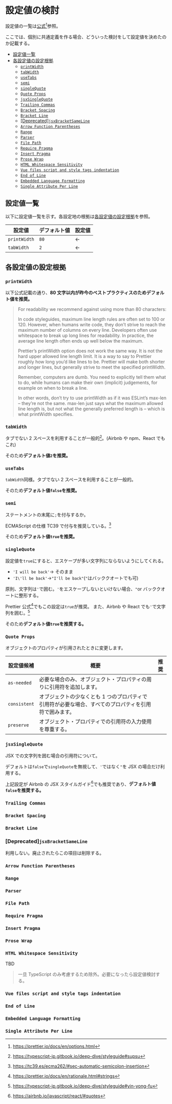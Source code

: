 # 設定値の検討

設定値の一覧は[公式](https://prettier.io/docs/en/options.html)[^prettier-config-list]参照。

[^prettier-config-list]: https://prettier.io/docs/en/options.html

ここでは、個別に共通定義を作る場合、どういった検討をして設定値を決めたのか記載する。

<!-- vim-markdown-toc GFM -->

* [設定値一覧](#設定値一覧)
* [各設定値の設定根拠](#各設定値の設定根拠)
  * [`printWidth`](#printwidth)
  * [`tabWidth`](#tabwidth)
  * [`useTabs`](#usetabs)
  * [`semi`](#semi)
  * [`singleQuote`](#singlequote)
  * [`Quote Props`](#quote-props)
  * [`jsxSingleQuote`](#jsxsinglequote)
  * [`Trailing Commas`](#trailing-commas)
  * [`Bracket Spacing`](#bracket-spacing)
  * [`Bracket Line`](#bracket-line)
  * [[Deprecated]`jsxBracketSameLine`](#deprecatedjsxbracketsameline)
  * [`Arrow Function Parentheses`](#arrow-function-parentheses)
  * [`Range`](#range)
  * [`Parser`](#parser)
  * [`File Path`](#file-path)
  * [`Require Pragma`](#require-pragma)
  * [`Insert Pragma`](#insert-pragma)
  * [`Prose Wrap`](#prose-wrap)
  * [`HTML Whitespace Sensitivity`](#html-whitespace-sensitivity)
  * [`Vue files script and style tags indentation`](#vue-files-script-and-style-tags-indentation)
  * [`End of Line`](#end-of-line)
  * [`Embedded Language Formatting`](#embedded-language-formatting)
  * [`Single Attribute Per Line`](#single-attribute-per-line)

<!-- vim-markdown-toc -->

## 設定値一覧

以下に設定値一覧を示す。各設定地の根拠は[各設定値の設定根拠](#各設定値の設定根拠)を参照。

| 設定値       | デフォルト値 | 設定値 |
| ------------ | ------------ | ------ |
| `printWidth` | `80`         | ←      |
| `tabWidth`   | `2`          | ←      |

## 各設定値の設定根拠

### `printWidth`

以下公式記載の通り、**80 文字以内が昨今のベストプラクティスのためデフォルト値を推奨。**

> For readability we recommend against using more than 80 characters:
>
> In code styleguides, maximum line length rules are often set to 100 or 120. However, when humans write code, they don’t strive to reach the maximum number of columns on every line. Developers often use whitespace to break up long lines for readability. In practice, the average line length often ends up well below the maximum.
>
> Prettier’s printWidth option does not work the same way. It is not the hard upper allowed line length limit. It is a way to say to Prettier roughly how long you’d like lines to be. Prettier will make both shorter and longer lines, but generally strive to meet the specified printWidth.
>
> Remember, computers are dumb. You need to explicitly tell them what to do, while humans can make their own (implicit) judgements, for example on when to break a line.
>
> In other words, don’t try to use printWidth as if it was ESLint’s max-len – they’re not the same. max-len just says what the maximum allowed line length is, but not what the generally preferred length is – which is what printWidth specifies.

### `tabWidth`

タブでない 2 スペースを利用することが一般的[^tabwidth]。(Airbnb や npm、React でもこれ)

そのため**デフォルト値`2`を推奨。**

[^tabwidth]: https://typescript-jp.gitbook.io/deep-dive/styleguide#supsu

### `useTabs`

`tabWidth`同様。タブでない 2 スペースを利用することが一般的。

そのため**デフォルト値`false`を推奨。**

### `semi`

ステートメントの末尾に`;`を付与するか。

ECMAScript の仕様 TC39 で付与を推奨している。[^semicolons]

[^semicolons]: https://tc39.es/ecma262/#sec-automatic-semicolon-insertion

そのため**デフォルト値`true`を推奨。**

### `singleQuote`

設定値を`true`にすると、エスケープが多い文字列にならないようにしてくれる。

- `'I will be back'`→ そのまま
- `'I\'ll be back'`→`"I'll be back"`(`"`はバッククオートでも可)

原則、文字列は`'`で囲む。`'`をエスケープしないといけない場合、`"`or バッククオートに整形する。

Prettier 公式[^prettier-string]でもこの設定は`true`が推奨。
また、Airbnb や React でも`'`で文字列を囲む。[^singlequote]

そのため**デフォルト値`true`を推奨する。**

[^prettier-string]: https://prettier.io/docs/en/rationale.html#strings
[^singlequote]: https://typescript-jp.gitbook.io/deep-dive/styleguide#yin-yong-fu

### `Quote Props`

オブジェクトのプロパティが引用されたときに変更します。

| 設定値候補   | 概要                                                                                                  | 推奨 |
| ------------ | ----------------------------------------------------------------------------------------------------- | ---- |
| `as-needed`  | 必要な場合のみ、オブジェクト・プロパティの周りに引用符を追加します。                                  |      |
| `consistent` | オブジェクトの少なくとも 1 つのプロパティで引用符が必要な場合、すべてのプロパティを引用符で囲みます。 |      |
| `preserve`   | オブジェクト・プロパティでの引用符の入力使用を尊重する。                                              |      |

### `jsxSingleQuote`

JSX での文字列を囲む場合の引用符について。

デフォルトは`false`で`singleQuote`を無視して、`'`ではなく`"`を JSX の場合だけ利用する。

上記設定が Airbnb の JSX スタイルガイド[^airbnb-jsx-styleguide]でも推奨であり、**デフォルト値`false`を推奨する。**

[^airbnb-jsx-styleguide]: https://airbnb.io/javascript/react/#quotes

### `Trailing Commas`

### `Bracket Spacing`

### `Bracket Line`

### [Deprecated]`jsxBracketSameLine`

利用しない。廃止されたらこの項目は削除する。

### `Arrow Function Parentheses`

### `Range`

### `Parser`

### `File Path`

### `Require Pragma`

### `Insert Pragma`

### `Prose Wrap`

### `HTML Whitespace Sensitivity`

TBD

> 一旦 TypeScript のみ考慮するため除外。必要になったら設定値検討する。

### `Vue files script and style tags indentation`

### `End of Line`

### `Embedded Language Formatting`

### `Single Attribute Per Line`
